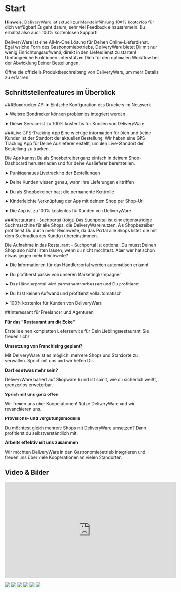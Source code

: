 # Start

**Hinweis:** DeliveryWare ist aktuell zur Markteinführung 100% kostenlos für dich verfügbar! Es geht darum, sehr viel Feedback einzusammeln. Du erhältst also auch 100% kostenlosen Support!

DeliveryWare ist eine All-In-One Lösung für Deinen Online-Lieferdienst. Egal welche Form des Gastronomiebetriebs, DeliveryWare bietet Dir mit nur wenig Einrichtungsaufwand, direkt in den Lieferdienst zu starten! Umfangreiche Funktionen unterstützen Dich für den optimalen Workflow bei der Abwicklung Deiner Bestellungen.

Öffne die offizielle Produktbeschreibung von DeliveryWare, um mehr Details zu erfahren.


## Schnittstellenfeatures im Überblick

###Bondrucker API
➤ Einfache Konfiguration des Druckers im Netzwerk

➤ Weitere Bondrucker können problemlos integriert werden

➤ Dieser Service ist zu 100% kostenlos für Kunden von DeliveryWare




###Live GPS-Tracking App
Eine wichtige Information für Dich und Deine Kunden ist der Standort der aktuellen Bestellung. Wir haben eine GPS-Tracking App für Deine Auslieferer erstellt, um den Live-Standort der Bestellung zu tracken.

Die App kannst Du als Shopbetreiber ganz einfach in deinem Shop-Dashboard herunterladen und für deine Auslieferer bereitstellen.

➤ Punktgenaues Livetracking der Bestellungen

➤ Deine Kunden wissen genau, wann ihre Lieferungen eintriffen

➤ Du als Shopbetreiber hast die permanente Kontrolle

➤ Kinderleichte Verknüpfung der App mit deinem Shop per Shop-Url

➤ Die App ist zu 100% kostenlos für Kunden von DeliveryWare




###Restaurant - Suchportal (folgt)
Das Suchportal ist eine eigenständige Suchmaschine für alle Shops, die DeliveryWare nutzen. Als Shopbetreiber profitierst Du durch mehr Reichweite, da das Portal alle Shops listet, die mit dem Suchradius des Kunden übereinstimmen.

Die Aufnahme in das Restaurant - Suchportal ist optional. Du musst Deinen Shop also nicht listen lassen, wenn du nicht möchtest. Aber wer hat schon etwas gegen mehr Reichweite?

➤ Die Informationen für das Händlerportal werden automatisch erkannt

➤ Du profitierst passiv von unseren Marketingkampagnen

➤ Das Händlerportal wird permanent verbessert und Du profitierst

➤ Du hast keinen Aufwand und profitierst vollautomatisch

➤ 100% kostenlos für Kunden von DeliveryWare

##Interessant für Freelancer und Agenturen

**Für das "Restaurant um die Ecke"**

Erstelle einen kompletten Lieferservice für Dein Lieblingsrestaurant. Sie freuen sich!

**Umsetzung von Franchising geplant?**

Mit DeliveryWare ist es möglich, mehrere Shops und Standorte zu verwalten. Sprich mit uns und wir helfen Dir.

**Darf es etwas mehr sein?**

DeliveryWare basiert auf Shopware 6 und ist somit, wie du sicherlich weißt, grenzenlos erweiterbar.

**Sprich mit uns ganz offen**

Wir freuen uns über Kooperationen! Nutze DeliveryWare und wir revanchieren uns.

**Provisions- und Vergütungsmodelle**

Du möchtest gleich mehrere Shops mit DeliveryWare umsetzen? Dann profitierst du selbstverständlich mit.

**Arbeite effektiv mit uns zusammen**

Wir möchten DeliveryWare in den Gastronomiebetrieb integrieren und freuen uns über viele Kooperationen an vielen Standorten.



## Video & Bilder
<div>
    <iframe 
        width="560" 
        height="315" 
        src="https://www.youtube.com/embed/PXDDza2qoAw" 
        title="YouTube video player" frameborder="0" 
        allow="accelerometer; autoplay; clipboard-write; encrypted-media; gyroscope; picture-in-picture" allowfullscreen>
    </iframe>
</div>


![](img/dewa-thumbnail.jpg)
![](img/dewa-bondurcker.jpg)
![](img/dewa-franchise.jpg)
![](img/dewa-gpstracking.jpg)
![](img/dewa-livetracking.jpg)
![](img/dewa-produktkonfigurator.jpg)